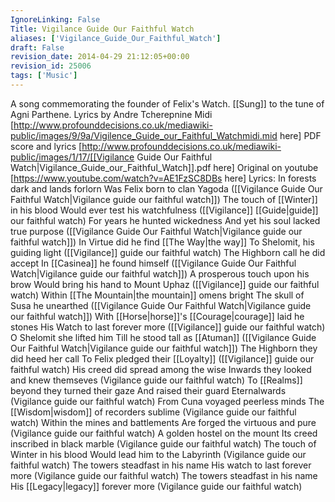 ```yaml
---
IgnoreLinking: False
Title: Vigilance Guide Our Faithful Watch
aliases: ['Vigilance_Guide_Our_Faithful_Watch']
draft: False
revision_date: 2014-04-29 21:12:05+00:00
revision_id: 25006
tags: ['Music']
---
```


A song commemorating the founder of Felix's Watch.
[[Sung]] to the tune of Agni Parthene. Lyrics by Andre Tcherepnine
Midi [http://www.profounddecisions.co.uk/mediawiki-public/images/9/9a/Vigilence_Guide_our_Faithful_Watchmidi.mid here]
PDF score and lyrics [http://www.profounddecisions.co.uk/mediawiki-public/images/1/17/[[Vigilance Guide Our Faithful Watch|Vigilance_Guide_our_Faithful_Watch]].pdf here]
Original on youtube [https://www.youtube.com/watch?v=AE1FzSC8DBs here]
Lyrics:
In forests dark and lands forlorn
Was Felix born to clan Yagoda
([[Vigilance Guide Our Faithful Watch|Vigilance guide our faithful watch]])
The touch of [[Winter]] in his blood
Would ever test his watchfulness
([[Vigilance]] [[Guide|guide]] our faithful watch)
For years he hunted wickedness
And yet his soul lacked true purpose
([[Vigilance Guide Our Faithful Watch|Vigilance guide our faithful watch]])
In Virtue did he find [[The Way|the way]]
To Shelomit, his guiding light
([[Vigilance]] guide our faithful watch)
The Highborn call he did accept
In [[Casinea]] he found himself
([[Vigilance Guide Our Faithful Watch|Vigilance guide our faithful watch]])
A prosperous touch upon his brow
Would bring his hand to Mount Uphaz
([[Vigilance]] guide our faithful watch)
Within [[The Mountain|the mountain]] omens bright
The skull of Susa he unearthed
([[Vigilance Guide Our Faithful Watch|Vigilance guide our faithful watch]])
With [[Horse|horse]]'s [[Courage|courage]] laid he stones
His Watch to last forever more
([[Vigilance]] guide our faithful watch)
O Shelomit she lifted him
Till he stood tall as [[Atuman]]
([[Vigilance Guide Our Faithful Watch|Vigilance guide our faithful watch]])
The Highborn they did heed her call
To Felix pledged their [[Loyalty]]
([[Vigilance]] guide our faithful watch)
His creed did spread among the wise
Inwards they looked and knew themseves
(Vigilance guide our faithful watch)
To [[Realms]] beyond they turned their gaze
And raised their guard Eternalwards
(Vigilance guide our faithful watch)
From Cuna voyaged peerless minds
The [[Wisdom|wisdom]] of recorders sublime
(Vigilance guide our faithful watch)
Within the mines and battlements
Are forged the virtuous and pure
(Vigilance guide our faithful watch)
A golden hostel on the mount
Its creed inscribed in black marble
(Vigilance guide our faithful watch)
The touch of Winter in his blood
Would lead him to the Labyrinth
(Vigilance guide our faithful watch)
The towers steadfast in his name
His watch to last forever more
(Vigilance guide our faithful watch)
The towers steadfast in his name
His [[Legacy|legacy]] forever more
(Vigilance guide our faithful watch)